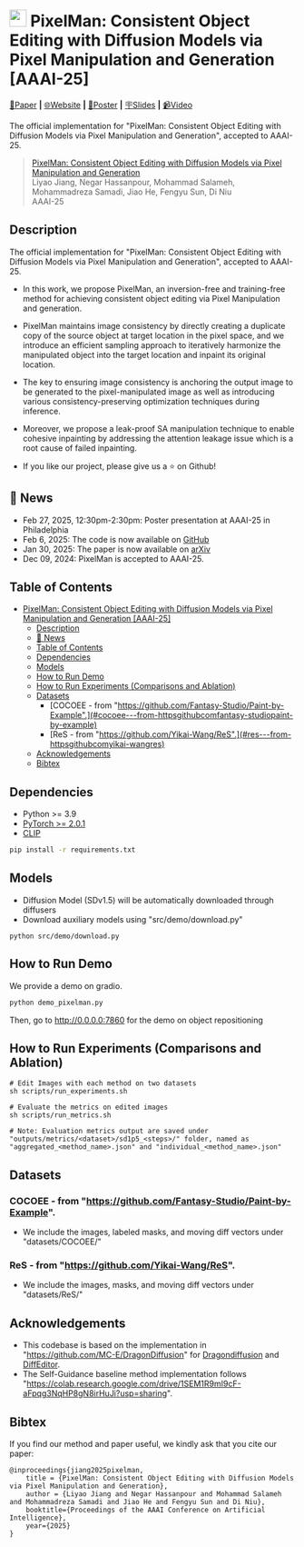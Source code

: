 # <img src="https://liyaojiang1998.github.io/projects/PixelMan/static/images/logo.png" alt="" height="30" margin="auto"> PixelMan: Consistent Object Editing with Diffusion Models via Pixel Manipulation and Generation [AAAI-25]

[📄Paper](https://arxiv.org/abs/2412.14283)
**|** 
[🌐Website](https://liyaojiang1998.github.io/projects/PixelMan)
**|** 
[📰Poster](https://liyaojiang1998.github.io/projects/PixelMan/static/pdfs/AAAI25_PixelMan_poster.pdf)
**|** 
[🪧Slides](https://liyaojiang1998.github.io/projects/PixelMan/static/pdfs/AAAI25_PixelMan_slides.pdf)
**|** 
[📹Video]()

The official implementation for "PixelMan: Consistent Object Editing with Diffusion Models via Pixel Manipulation and Generation", accepted to AAAI-25.

> [PixelMan: Consistent Object Editing with Diffusion Models via Pixel Manipulation and Generation](https://arxiv.org/abs/)\
> Liyao Jiang, Negar Hassanpour, Mohammad Salameh, Mohammadreza Samadi, Jiao He, Fengyu Sun, Di Niu\
> AAAI-25


## Description
The official implementation for "PixelMan: Consistent Object Editing with Diffusion Models via Pixel Manipulation and Generation", accepted to AAAI-25.
- In this work, we propose PixelMan, an inversion-free and training-free method for achieving consistent object editing via Pixel Manipulation and generation. 
- PixelMan maintains image consistency by directly creating a duplicate copy of the source object at target location in the pixel space, and we introduce an efficient sampling approach to iteratively harmonize the manipulated object into the target location and inpaint its original location. 
- The key to ensuring image consistency is anchoring the output image to be generated to the pixel-manipulated image as well as introducing various consistency-preserving optimization techniques during inference. 
- Moreover, we propose a leak-proof SA manipulation technique to enable cohesive inpainting by addressing the attention leakage issue which is a root cause of failed inpainting.


- If you like our project, please give us a ⭐ on Github! 

## 📰 News
- Feb 27, 2025, 12:30pm-2:30pm: Poster presentation at AAAI-25 in Philadelphia
- Feb 6, 2025: The code is now available on [GitHub](https://github.com/LiyaoJiang1998/PixelMan)
- Jan 30, 2025: The paper is now available on [arXiv](https://arxiv.org/abs/2412.14283)
- Dec 09, 2024: PixelMan is accepted to AAAI-25.

## Table of Contents
- [ PixelMan: Consistent Object Editing with Diffusion Models via Pixel Manipulation and Generation \[AAAI-25\]](#-pixelman-consistent-object-editing-with-diffusion-models-via-pixel-manipulation-and-generation-aaai-25)
  - [Description](#description)
  - [📰 News](#-news)
  - [Table of Contents](#table-of-contents)
  - [Dependencies](#dependencies)
  - [Models](#models)
  - [How to Run Demo](#how-to-run-demo)
  - [How to Run Experiments (Comparisons and Ablation)](#how-to-run-experiments-comparisons-and-ablation)
  - [Datasets](#datasets)
    - [COCOEE - from "https://github.com/Fantasy-Studio/Paint-by-Example".](#cocoee---from-httpsgithubcomfantasy-studiopaint-by-example)
    - [ReS - from "https://github.com/Yikai-Wang/ReS".](#res---from-httpsgithubcomyikai-wangres)
  - [Acknowledgements](#acknowledgements)
  - [Bibtex](#bibtex)

## Dependencies
- Python >= 3.9
- [PyTorch >= 2.0.1](https://pytorch.org/)
- [CLIP](https://github.com/openai/CLIP?tab=readme-ov-file#usage)
```bash
pip install -r requirements.txt
```

## Models
- Diffusion Model (SDv1.5) will be automatically downloaded through diffusers
- Download auxiliary models using "src/demo/download.py"
```
python src/demo/download.py
```

## How to Run Demo
We provide a demo on gradio.
```bash
python demo_pixelman.py
```
Then, go to http://0.0.0.0:7860 for the demo on object repositioning

## How to Run Experiments (Comparisons and Ablation)
```
# Edit Images with each method on two datasets
sh scripts/run_experiments.sh

# Evaluate the metrics on edited images
sh scripts/run_metrics.sh

# Note: Evaluation metrics output are saved under "outputs/metrics/<dataset>/sd1p5_<steps>/" folder, named as "aggregated_<method_name>.json" and "individual_<method_name>.json"
```

## Datasets
### COCOEE - from "https://github.com/Fantasy-Studio/Paint-by-Example".
- We include the images, labeled masks, and moving diff vectors under "datasets/COCOEE/"
### ReS - from "https://github.com/Yikai-Wang/ReS".
- We include the images, masks, and moving diff vectors under "datasets/ReS/"

## Acknowledgements
- This codebase is based on the implementation in "https://github.com/MC-E/DragonDiffusion" for [Dragondiffusion](https://arxiv.org/abs/2307.02421) and [DiffEditor](https://arxiv.org/abs/2402.02583).
- The Self-Guidance baseline method implementation follows "https://colab.research.google.com/drive/1SEM1R9mI9cF-aFpqg3NqHP8gN8irHuJi?usp=sharing".

## Bibtex 
If you find our method and paper useful, we kindly ask that you cite our paper:
```
@inproceedings{jiang2025pixelman,
    title = {PixelMan: Consistent Object Editing with Diffusion Models via Pixel Manipulation and Generation},
    author = {Liyao Jiang and Negar Hassanpour and Mohammad Salameh and Mohammadreza Samadi and Jiao He and Fengyu Sun and Di Niu},
    booktitle={Proceedings of the AAAI Conference on Artificial Intelligence},
    year={2025}
}
```